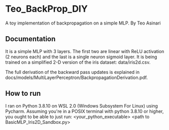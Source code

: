 # Teo_BackProp_DIY
A toy implementation of backpropagation on a simple MLP. By Teo Asinari

## Documentation
It is a simple MLP with 3 layers. The first two are linear with ReLU activation (2 neurons each) and the last is a single neuron sigmoid layer. 
It is being trained on a simplified 2-D version of the iris dataset: data/iris2d.csv.

The full derivation of the backward pass updates is explained in docs/models/MultiLayerPerceptron/BackpropagationDerivation.pdf.

## How to run
I ran on Python 3.8.10 on WSL 2.0 (Windows Subsystem For Linux) using Pycharm. Assuming you're in a POSIX terminal with python 3.8.10 or higher, you ought to be able to just run:
<your_python_executable> <path to BasicMLP_Iris2D_Sandbox\.py>
